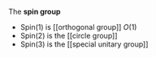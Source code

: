 The **spin group**

* Spin(1) is [[orthogonal group]] $O(1)$
* Spin(2) is the [[circle group]]
* Spin(3) is the [[special unitary group]]